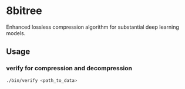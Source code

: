 # 8bitree
Enhanced lossless compression algorithm for substantial deep learning models.

## Usage

### verify for compression and decompression
```bash
./bin/verify <path_to_data>
```